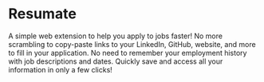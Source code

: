 # Resumate

A simple web extension to help you apply to jobs faster!
No more scrambling to copy-paste links to your LinkedIn, GitHub, website, and more to fill in your application.
No need to remember your employment history with job descriptions and dates.
Quickly save and access all your information in only a few clicks!
